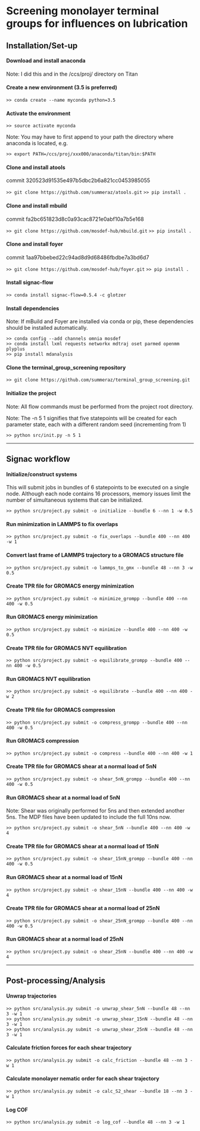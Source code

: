 # Screening monolayer terminal groups for influences on lubrication

## Installation/Set-up

#### Download and install anaconda
Note: I did this and in the /ccs/proj/ directory on Titan

#### Create a new environment (3.5 is preferred)
`>> conda create --name myconda python=3.5`

#### Activate the environment
`>> source activate myconda`

Note: You may have to first append to your path the directory where anaconda
is located, e.g.

`>> export PATH=/ccs/proj/xxx000/anaconda/titan/bin:$PATH`

#### Clone and install atools
commit 320523d91535e497b5dbc2b6a821cc0453985055

`>> git clone https://github.com/summeraz/atools.git`
`>> pip install .`

#### Clone and install mbuild
commit fa2bc651823d8c0a93cac8721e0abf10a7b5e168

`>> git clone https://github.com/mosdef-hub/mbuild.git`
`>> pip install .`

#### Clone and install foyer
commit 1aa97bbebed22c94ad8d9d68486fbdbe7a3bd6d7

`>> git clone https://github.com/mosdef-hub/foyer.git`
`>> pip install .`

#### Install signac-flow
`>> conda install signac-flow=0.5.4 -c glotzer`

#### Install dependencies
Note: If mBuild and Foyer are installed via conda or pip, these dependencies
should be installed automatically.
```
>> conda config --add channels omnia mosdef
>> conda install lxml requests networkx mdtraj oset parmed openmm plyplus
>> pip install mdanalysis
```

#### Clone the terminal_group_screening repository
`>> git clone https://github.com/summeraz/terminal_group_screening.git`

#### Initialize the project
Note: All flow commands must be performed from the project root directory.

Note: The -n 5 1 signifies that five statepoints will be created for each
parameter state, each with a different random seed (incrementing from 1)

`>> python src/init.py -n 5 1`

----------
## Signac workflow

#### Initialize/construct systems
This will submit jobs in bundles of 6 statepoints to be executed on
a single node. Although each node contains 16 processors, memory issues
limit the number of simultaneous systems that can be initialized.

`>> python src/project.py submit -o initialize --bundle 6 --nn 1 -w 0.5`

#### Run minimization in LAMMPS to fix overlaps
`>> python src/project.py submit -o fix_overlaps --bundle 400 --nn 400 -w 1`

#### Convert last frame of LAMMPS trajectory to a GROMACS structure file
`>> python src/project.py submit -o lammps_to_gmx --bundle 48 --nn 3 -w 0.5`

#### Create TPR file for GROMACS energy minimization
`>> python src/project.py submit -o minimize_grompp --bundle 400 --nn 400 -w 0.5`

#### Run GROMACS energy minimization
`>> python src/project.py submit -o minimize --bundle 400 --nn 400 -w 0.5`

#### Create TPR file for GROMACS NVT equilibration
`>> python src/project.py submit -o equilibrate_grompp --bundle 400 --nn 400 -w 0.5`

#### Run GROMACS NVT equilibration
`>> python src/project.py submit -o equilibrate --bundle 400 --nn 400 -w 2`

#### Create TPR file for GROMACS compression
`>> python src/project.py submit -o compress_grompp --bundle 400 --nn 400 -w 0.5`

#### Run GROMACS compression
`>> python src/project.py submit -o compress --bundle 400 --nn 400 -w 1`

#### Create TPR file for GROMACS shear at a normal load of 5nN
`>> python src/project.py submit -o shear_5nN_grompp --bundle 400 --nn 400 -w 0.5`

#### Run GROMACS shear at a normal load of 5nN

Note: Shear was originally performed for 5ns and then extended another 5ns. The MDP files have been updated to include the full 10ns now.

`>> python src/project.py submit -o shear_5nN --bundle 400 --nn 400 -w 4`

#### Create TPR file for GROMACS shear at a normal load of 15nN
`>> python src/project.py submit -o shear_15nN_grompp --bundle 400 --nn 400 -w 0.5`

#### Run GROMACS shear at a normal load of 15nN
`>> python src/project.py submit -o shear_15nN --bundle 400 --nn 400 -w 4`

#### Create TPR file for GROMACS shear at a normal load of 25nN
`>> python src/project.py submit -o shear_25nN_grompp --bundle 400 --nn 400 -w 0.5`

#### Run GROMACS shear at a normal load of 25nN
`>> python src/project.py submit -o shear_25nN --bundle 400 --nn 400 -w 4`

----------
## Post-processing/Analysis
#### Unwrap trajectories
```
>> python src/analysis.py submit -o unwrap_shear_5nN --bundle 48 --nn 3 -w 1
>> python src/analysis.py submit -o unwrap_shear_15nN --bundle 48 --nn 3 -w 1
>> python src/analysis.py submit -o unwrap_shear_25nN --bundle 48 --nn 3 -w 1
```

#### Calculate friction forces for each shear trajectory
`>> python src/analysis.py submit -o calc_friction --bundle 48 --nn 3 -w 1`

#### Calculate monolayer nematic order for each shear trajectory
`>> python src/analysis.py submit -o calc_S2_shear --bundle 18 --nn 3 -w 1`

#### Log COF
`>> python src/analysis.py submit -o log_cof --bundle 48 --nn 3 -w 1`
